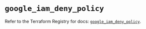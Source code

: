 # `google_iam_deny_policy`

Refer to the Terraform Registry for docs: [`google_iam_deny_policy`](https://registry.terraform.io/providers/hashicorp/google-beta/6.8.0/docs/resources/google_iam_deny_policy).
